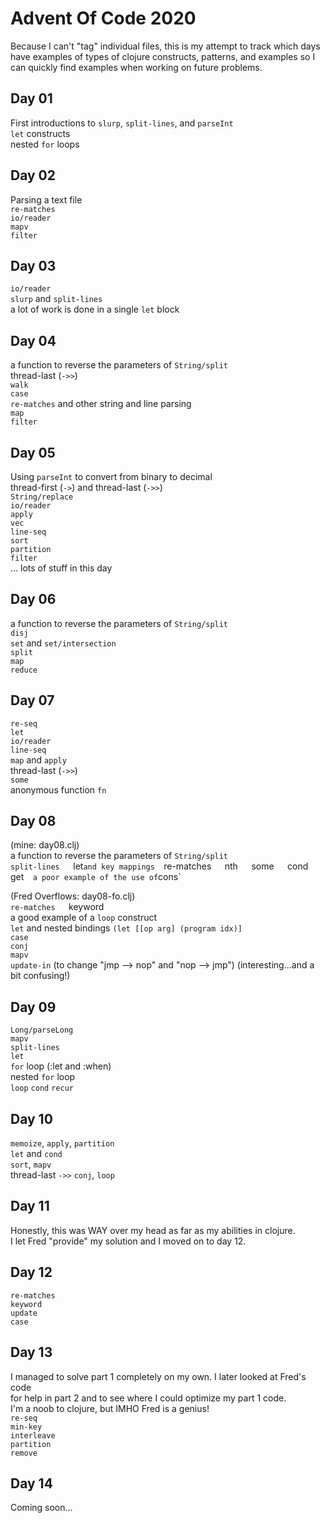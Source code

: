 # Advent Of Code 2020

Because I can't "tag" individual files, this is my attempt to track which days have examples of
types of clojure constructs, patterns, and examples so I can quickly find examples when working
on future problems.

## Day 01  
First introductions to `slurp`, `split-lines`, and `parseInt`  
`let` constructs  
nested `for` loops  

## Day 02  
Parsing a text file  
`re-matches`  
`io/reader`  
`mapv`  
`filter`  

## Day 03  
`io/reader`  
`slurp` and `split-lines`  
a lot of work is done in a single `let` block  

## Day 04  
a function to reverse the parameters of `String/split`  
thread-last (`->>`)  
`walk`  
`case`  
`re-matches` and other string and line parsing  
`map`  
`filter`  

## Day 05
Using `parseInt` to convert from binary to decimal  
thread-first (`->`) and thread-last (`->>`)   
`String/replace`  
`io/reader`  
`apply`  
`vec`  
`line-seq`  
`sort`  
`partition`  
`filter`  
... lots of stuff in this day  

## Day 06  
a function to reverse the parameters of `String/split`  
`disj`  
`set` and `set/intersection`  
`split`  
`map`  
`reduce`  

## Day 07  
`re-seq`  
`let`  
`io/reader`  
`line-seq`  
`map` and `apply`  
thread-last (`->>`)  
`some`  
anonymous function `fn`  

## Day 08  
(mine: day08.clj)  
a function to reverse the parameters of `String/split`  
`split-lines  
`let` and key mappings  
`re-matches`  
`nth`  
`some`  
`cond`  
`get`  
a poor example of the use of `cons`  

(Fred Overflows: day08-fo.clj)  
`re-matches  
`keyword  
a good example of a `loop` construct  
`let` and nested bindings `(let [[op arg] (program idx)]`  
`case`  
`conj`  
`mapv`  
`update-in` (to change "jmp --> nop" and "nop --> jmp") (interesting...and a bit confusing!)  

## Day 09  
`Long/parseLong`  
`mapv`  
`split-lines`  
`let`  
`for` loop (:let and :when)  
nested `for` loop  
`loop` `cond` `recur`  

## Day 10  
`memoize`, `apply`, `partition`  
`let` and `cond`  
`sort`, `mapv`  
thread-last `->>`
`conj`, `loop`


## Day 11  
Honestly, this was WAY over my head as far as my abilities in clojure.  
I let Fred "provide" my solution and I moved on to day 12.  

## Day 12  
`re-matches`  
`keyword`  
`update`  
`case`  


## Day 13
I managed to solve part 1 completely on my own. I later looked at Fred's code  
for help in part 2 and to see where I could optimize my part 1 code.   
I'm a noob to clojure, but IMHO Fred is a genius!  
`re-seq`  
`min-key`  
`interleave`  
`partition`  
`remove`  

## Day 14
Coming soon...

